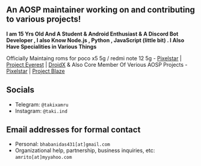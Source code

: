 An AOSP maintainer working on and contributing to various projects!
------------------------------------------------------------------------

**I am 15 Yrs Old And A Student & Android Enthusiast & A Discord Bot Developer , I also Know Node.js , Python ,  JavaScript (little bit) . I Also Have Specialities in Various Things**
 
 Officially Maintaing roms for poco x5 5g / redmi note 12 5g - [Pixelstar](https://github.com/Project-PixelStar) | [Project Everest](https://github.com/ProjectEverest/) | [DroidX](https://github.com/DroidX-UI) 
 &
 Also Core Member Of Verious AOSP Projects - [Pixelstar](https://github.com/Project-PixelStar)  | [Project Blaze](https://github.com/ProjectBlaze)


Socials 
--------

- Telegram: `@takixamru`
- Instagram: `@taki.ind`
  
Email addresses for formal contact
----------------------------------

- Personal: `bhabanidas431[at]gmail.com` 
- Organizational help, partnership, business inquiries, etc: `amrito[at]myyahoo.com`

